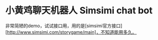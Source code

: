 # 小黄鸡聊天机器人 Simsimi chat bot

非常简陋的demo，试试接口用，用的是[simsimi官方接口][http://www.simsimi.com/storygame/main]，不知道能用多久。
